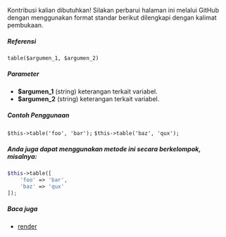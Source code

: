 Kontribusi kalian dibutuhkan!
Silakan perbarui halaman ini melalui GitHub dengan menggunakan format standar berikut dilengkapi dengan kalimat pembukaan.

##### Referensi

`table($argumen_1, $argumen_2)`

##### Parameter
* **$argumen_1** (string) keterangan terkait variabel.
* **$argumen_2** (string) keterangan terkait variabel.

##### Contoh Penggunaan
`$this->table('foo', 'bar');`
`$this->table('baz', 'qux');`


##### Anda juga dapat menggunakan metode ini secara berkelompok, misalnya:
```php
$this->table([
    'foo' => 'bar',
    'baz' => 'qux'
]);
```

##### Baca juga
* [render](./render)
